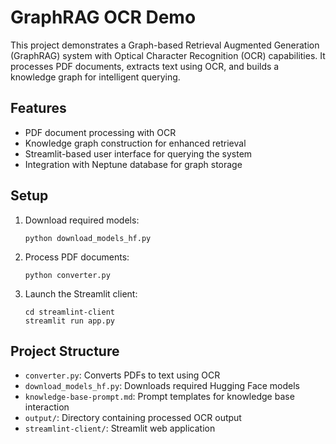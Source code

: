 # GraphRAG OCR Demo

This project demonstrates a Graph-based Retrieval Augmented Generation (GraphRAG) system with Optical Character Recognition (OCR) capabilities. It processes PDF documents, extracts text using OCR, and builds a knowledge graph for intelligent querying.

## Features

- PDF document processing with OCR
- Knowledge graph construction for enhanced retrieval
- Streamlit-based user interface for querying the system
- Integration with Neptune database for graph storage

## Setup


1. Download required models:
   ```
   python download_models_hf.py
   ```

2. Process PDF documents:
   ```
   python converter.py
   ```

3. Launch the Streamlit client:
   ```
   cd streamlint-client
   streamlit run app.py
   ```

## Project Structure

- `converter.py`: Converts PDFs to text using OCR
- `download_models_hf.py`: Downloads required Hugging Face models
- `knowledge-base-prompt.md`: Prompt templates for knowledge base interaction
- `output/`: Directory containing processed OCR output
- `streamlint-client/`: Streamlit web application
